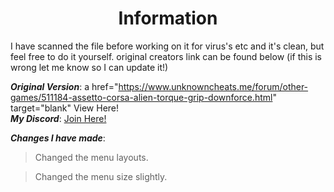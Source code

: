 <h1 align="center">Information</a></h1>

I have scanned the file before working on it for virus's etc and it's clean, but feel free to do it yourself. original creators link can be found below (if this is wrong let me know so I can update it!)

***Original Version***:
<h align="center">a href="https://www.unknowncheats.me/forum/other-games/511184-assetto-corsa-alien-torque-grip-downforce.html" target="blank"</a></h>
View Here!</a>  
***My Discord***:
<a href="https://discord.gg/WHHsDjm73Y" target="blank">
Join Here!</a>

***Changes I have made***:
>Changed the menu layouts. 

>Changed the menu size slightly.
